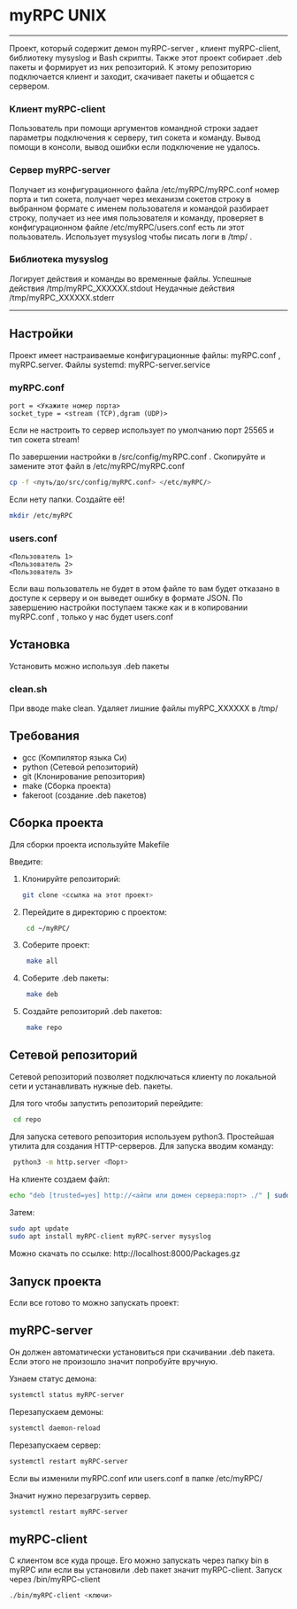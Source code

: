 # myRPC UNIX

---

Проект, который содержит демон myRPC-server , клиент myRPC-client, библиотеку mysyslog и Bash скрипты. Также этот проект собирает .deb пакеты и формирует из них репозиторий. К этому репозиторию подключается клиент и заходит, скачивает пакеты и общается с сервером.

### Клиент myRPC-client

Пользователь при помощи аргументов командной строки задает параметры подключения к серверу, тип сокета и команду. Вывод помощи в консоли, вывод ошибки если подключение не удалось.

### Сервер myRPC-server

Получает из конфигурационного файла /etc/myRPC/myRPC.conf номер порта и тип сокета, получает через механизм сокетов строку в выбранном формате с именем пользователя и командой разбирает строку, получает из нее имя пользователя и команду, проверяет в конфигурационном файле /etc/myRPC/users.conf есть ли этот пользователь. Использует mysyslog чтобы писать логи в  /tmp/ .

### Библиотека mysyslog

Логирует действия и команды во временные файлы. 
Успешные действия /tmp/myRPC_XXXXXX.stdout 
Неудачные действия /tmp/myRPC_XXXXXX.stderr

---

## Настройки

Проект имеет настраиваемые конфигурационные файлы: myRPC.conf , myRPC.server. Файлы systemd: myRPC-server.service

### myRPC.conf

```
port = <Укажите номер порта>
socket_type = <stream (TCP),dgram (UDP)>
```

Если не настроить то сервер использует по умолчанию порт 25565 и тип сокета stream!

По завершении настройки в /src/config/myRPC.conf . Скопируйте и замените этот файл в /etc/myRPC/myRPC.conf

   ```bash
   cp -f <путь/до/src/config/myRPC.conf> </etc/myRPC/>
   ```
Если нету папки. Создайте её!

   ```bash
   mkdir /etc/myRPC
   ```

### users.conf

```
<Пользователь 1>
<Пользователь 2>
<Пользователь 3>
```

Если ваш пользователь не будет в этом файле то вам будет отказано в доступе к серверу и он выведет ошибку в формате JSON.
По завершению настройки поступаем также как и в копировании myRPC.conf , только у нас будет users.conf

## Установка

Установить можно используя .deb пакеты

### clean.sh

При вводе make clean. Удаляет лишние файлы myRPC_XXXXXX в /tmp/

## Требования

- gcc (Компилятор языка Си)
- python (Сетевой репозиторий)
- git (Клонирование репозитория)
- make (Сборка проекта)
- fakeroot (создание .deb пакетов)

## Сборка проекта

Для сборки проекта используйте Makefile

Введите:

1. Клонируйте репозиторий:
   ```bash
   git clone <ссылка на этот проект>
   ```
2. Перейдите в директорию с проектом:
   ```bash
    cd ~/myRPC/
   ```
3. Соберите проект:
   ```bash
    make all
   ```
4. Соберите .deb пакеты:
   ```bash
    make deb
   ```
5. Создайте репозиторий .deb пакетов:
   ```bash
    make repo
   ```
   
## Сетевой репозиторий 

Сетевой репозиторий позволяет подключаться клиенту по локальной сети и устанавливать нужные deb. пакеты.

Для того чтобы запустить репозиторий перейдите:

   ```bash
    cd repo
   ```
Для запуска сетевого репозитория используем python3. Простейшая утилита для создания HTTP-серверов.
Для запуска вводим команду:

   ```bash
    python3 -m http.server <Порт>
   ```

На клиенте создаем файл:

   ```bash
   echo "deb [trusted=yes] http://<айпи или домен сервера:порт> ./" | sudo tee /etc/apt/sources.list.d/myrpc.list
   ```

Затем: 

   ```bash
   sudo apt update
sudo apt install myRPC-client myRPC-server mysyslog

   ```

Можно скачать по ссылке: http://localhost:8000/Packages.gz

## Запуск проекта

Если все готово то можно запускать проект:

## myRPC-server

Он должен автоматически установиться при скачивании .deb пакета.
Если этого не произошло значит попробуйте вручную.

Узнаем статус демона:
   ```bash
   systemctl status myRPC-server
   ```
Перезапускаем демоны:
   ```bash
   systemctl daemon-reload
   ```
Перезапускаем сервер:
   ```bash
   systemctl restart myRPC-server
   ```

Если вы изменили myRPC.conf или users.conf в папке /etc/myRPC/

Значит нужно перезагрузить сервер.
   ```bash
   systemctl restart myRPC-server
   ```

## myRPC-client

С клиентом все куда проще.
Его можно запускать через папку bin в myRPC или если вы установили .deb пакет значит myRPC-client. 
Запуск через /bin/myRPC-client
   ```bash
   ./bin/myRPC-client <ключи>
   ```
